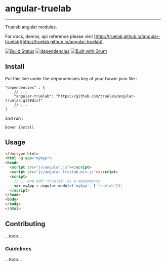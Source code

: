 # angular-truelab
-----------------

Truelab angular modules.

For docs, demos, api reference please visit [http://truelab.github.io/angular-truelab](http://truelab.github.io/angular-truelab).


[![Build Status](https://travis-ci.org/truelab/angular-truelab.png)](https://travis-ci.org/truelab/angular-truelab)
[![dependencies](https://david-dm.org/truelab/angular-truelab.png)](https://david-dm.org/truelab/angular-truelab)
[![Built with Grunt](https://cdn.gruntjs.com/builtwith.png)](http://gruntjs.com/)

## Install

Put this line under the dependencies key of your bower.json file :

```
"dependencies" : {
    // ...
    "angular-truelab": "https://github.com/truelab/angular-truelab.git#dist"
    // ...
}
```
and run :


```
bower install
```

## Usage

```html
<!doctype html>
<html ng-app="myApp">
<head>
  <script src="js/angular.js"></script>
  <script src="js/angular-truelab.min.js"></script>
  <script>
    // ...and add 'truelab' as a dependency
    var myApp = angular.module('myApp', ['truelab']);
  </script>
</head>
<body>
</body>
</html>
```


## Contributing

...todo...

### Guidelines

...todo...

